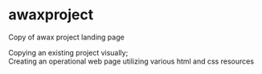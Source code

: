 # awaxproject
Copy of awax project landing page</br>

Copying an existing project visually;</br>
Creating an operational web page utilizing various html and css resources

